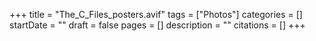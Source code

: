 +++
title = "The_C_Files_posters.avif"
tags = ["Photos"]
categories = []
startDate = ""
draft = false
pages = []
description = ""
citations = []
+++
